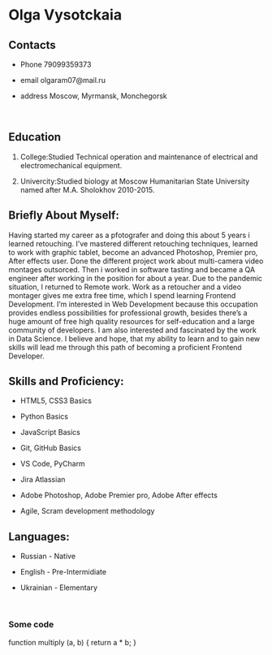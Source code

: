 Olga Vysotckaia
===============

Contacts 
---------

-   Phone 79099359373

-   email olgaram07\@mail.ru

-   address Moscow, Myrmansk, Monchegorsk

 

Education
---------

1.  College:Studied Technical operation and maintenance of electrical and
    electromechanical equipment.

2.  Univercity:Studied biology at Moscow Humanitarian State University named
    after M.A. Sholokhov 2010-2015.

Briefly About Myself:
---------------------

Having started my career as a pfotografer and doing this about 5 years i learned
retouching. I’ve mastered different retouching techniques, learned to work with
graphic tablet, become an advanced Photoshop, Premier pro, After effects user.
Done the different project work about multi-camera video montages outsorced.
Then i worked in software tasting and became a QA engineer after working in the
position for about a year. Due to the pandemic situation, I returned to Remote
work. Work as a retoucher and a video montager gives me extra free time, which I
spend learning Frontend Development. I’m interested in Web Development because
this occupation provides endless possibilities for professional growth, besides
there’s a huge amount of free high quality resources for self-education and a
large community of developers. I am also interested and fascinated by the work
in Data Science. I believe and hope, that my ability to learn and to gain new
skills will lead me through this path of becoming a proficient Frontend
Developer.

Skills and Proficiency:
-----------------------

-   HTML5, CSS3 Basics

-   Python Basics

-   JavaScript Basics

-   Git, GitHub Basics

-   VS Code, PyCharm

-   Jira Atlassian

-   Adobe Photoshop, Adobe Premier pro, Adobe After effects

-   Agile, Scram development methodology

Languages:
----------

-   Russian - Native

-   English - Pre-Intermidiate

-   Ukrainian - Elementary

 

### Some code

function multiply (a, b) { return a \* b; }
